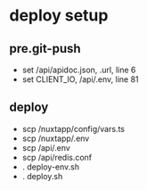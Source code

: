 # deploy setup

## pre.git-push
  - set /api/apidoc.json, .url, line 6
  - set CLIENT_IO, /api/.env, line 81

## deploy
  - scp /nuxtapp/config/vars.ts
  - scp /nuxtapp/.env
  - scp /api/.env
  - scp /api/redis.conf
  - . deploy-env.sh
  - . deploy.sh
